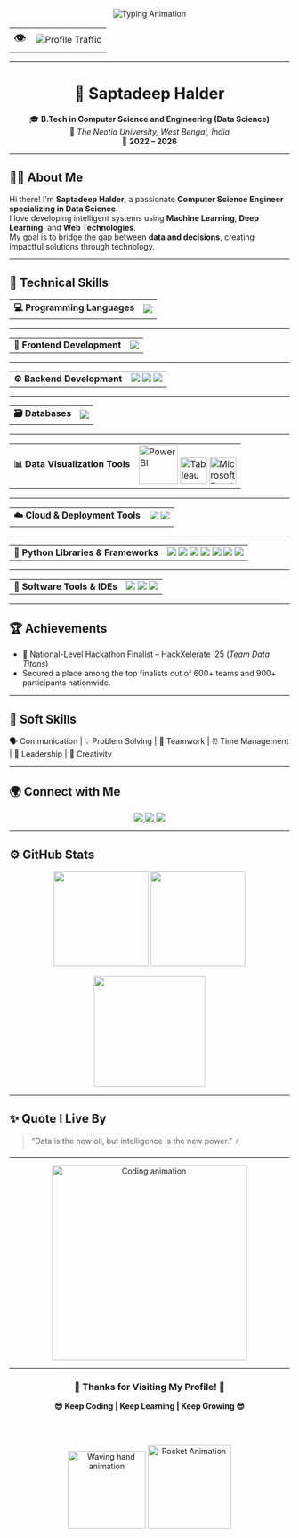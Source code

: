 <!-- 🌟 PROFILE HEADER -->
<p align="center">
  <img src="https://readme-typing-svg.herokuapp.com?font=Poppins&weight=600&size=28&pause=1000&color=00BFFF&center=true&vCenter=true&width=700&lines=👋+Hi,+I'm+Saptadeep+Halder;Aspiring+Data+Scientist+💻;Machine+Learning+%7C+Deep+Learning+Enthusiast+🤖;Full+Stack+Developer+🌐;Passionate+about+AI+%26+Innovation+🚀" alt="Typing Animation" />
</p>

<!-- 👁️ LIVE VISITOR COUNTER -->
<p align="center"> 
<table align="center" style="border-collapse: collapse; border: none;"> 
  <tr> 
    <td align="center" style="border: none;"> 
      <span style="font-size: 22px;">👁️</span> 
    </td> 
    <td align="center" style="border: none; padding-left: 10px;"> 
      <img src="https://komarev.com/ghpvc/?username=saptads14&label=Profile+Traffic&style=for-the-badge&color=red" alt="Profile Traffic"/> 
    </td> 
  </tr> 
</table> 
</p>

---

<h1 align="center">🫠 <b>Saptadeep Halder</b></h1>

<p align="center">
  🎓 <b>B.Tech in Computer Science and Engineering (Data Science)</b><br>
  📍 <i>The Neotia University, West Bengal, India</i><br>
  📅 <b>2022 – 2026</b>
</p>

---

## 👨‍💻 **About Me**
Hi there! I'm **Saptadeep Halder**, a passionate **Computer Science Engineer specializing in Data Science**.  
I love developing intelligent systems using **Machine Learning**, **Deep Learning**, and **Web Technologies**.  
My goal is to bridge the gap between **data and decisions**, creating impactful solutions through technology.  

---

## 🧠 **Technical Skills**

<!-- 💻 PROGRAMMING LANGUAGES -->
<div>
  <table>
    <tr>
      <td><b>💻 Programming Languages</b></td>
      <td>
        <img src="https://skillicons.dev/icons?i=python,java,r,c" />
      </td>
    </tr>
  </table>
</div>

---

<!-- 🎨 FRONTEND DEVELOPMENT -->
<div>
  <table>
    <tr>
      <td><b>🎨 Frontend Development</b></td>
      <td>
        <img src="https://skillicons.dev/icons?i=html,css,bootstrap,js" />
      </td>
    </tr>
  </table>
</div>

---

<!-- ⚙️ BACKEND DEVELOPMENT -->
<div>
  <table>
    <tr>
      <td><b>⚙️ Backend Development</b></td>
      <td>
        <img src="https://skillicons.dev/icons?i=django,flask" />
        <img src="https://img.shields.io/badge/REST_API-FF6B6B?style=for-the-badge&logo=fastapi&logoColor=white" />
        <img src="https://img.shields.io/badge/WebSocket-0078D7?style=for-the-badge&logo=websocket&logoColor=white" />
      </td>
    </tr>
  </table>
</div>

---

<!-- 🗃️ DATABASES -->
<div>
  <table>
    <tr>
      <td><b>🗃️ Databases</b></td>
      <td>
        <img src="https://skillicons.dev/icons?i=postgresql,sqlite,mongodb" />
      </td>
    </tr>
  </table>
</div>

---

<!-- 📊 DATA VISUALIZATION TOOLS -->
<div>
  <table>
    <tr>
      <td><b>📊 Data Visualization Tools</b></td>
      <td>
        <img src="https://upload.wikimedia.org/wikipedia/commons/c/cf/New_Power_BI_Logo.svg" width="70" alt="Power BI"/>
        <img src="https://img.icons8.com/color/96/000000/tableau-software.png" width="48" alt="Tableau" />
        <img src="https://img.icons8.com/color/96/000000/microsoft-excel-2019--v1.png" width="48" alt="Microsoft Excel" />
      </td>
    </tr>
  </table>
</div>

---

<!-- ☁️ CLOUD & DEPLOYMENT -->
<div>
  <table>
    <tr>
      <td><b>☁️ Cloud & Deployment Tools</b></td>
      <td>
        <img src="https://skillicons.dev/icons?i=aws,vercel,github,docker" />
        <img src="https://img.shields.io/badge/Streamlit-FF4B4B?style=for-the-badge&logo=streamlit&logoColor=white" />
      </td>
    </tr>
  </table>
</div>

---

<!-- 🧩 PYTHON LIBRARIES -->
<div>
  <table>
    <tr>
      <td><b>🧩 Python Libraries & Frameworks</b></td>
      <td>
        <img src="https://img.shields.io/badge/NumPy-013243?style=for-the-badge&logo=numpy&logoColor=white" />
        <img src="https://img.shields.io/badge/Pandas-150458?style=for-the-badge&logo=pandas&logoColor=white" />
        <img src="https://img.shields.io/badge/Matplotlib-003366?style=for-the-badge&logo=plotly&logoColor=white" />
        <img src="https://img.shields.io/badge/Seaborn-3C5280?style=for-the-badge" />
        <img src="https://img.shields.io/badge/Scikit--Learn-F7931E?style=for-the-badge&logo=scikit-learn&logoColor=white" />
        <img src="https://img.shields.io/badge/TensorFlow-FF6F00?style=for-the-badge&logo=tensorflow&logoColor=white" />
        <img src="https://img.shields.io/badge/PyTorch-EE4C2C?style=for-the-badge&logo=pytorch&logoColor=white" />
      </td>
    </tr>
  </table>
</div>

---

<!-- 🧰 SOFTWARE TOOLS -->
<div>
  <table>
    <tr>
      <td><b>🧰 Software Tools & IDEs</b></td>
      <td>
        <img src="https://skillicons.dev/icons?i=git,github,vscode,anaconda" />
        <img src="https://img.shields.io/badge/Jupyter-F37626?style=for-the-badge&logo=jupyter&logoColor=white" />
        <img src="https://img.shields.io/badge/Google_Colab-F9AB00?style=for-the-badge&logo=googlecolab&logoColor=white" />
      </td>
    </tr>
  </table>
</div>

---

## 🏆 **Achievements**
- 🥈 National-Level Hackathon Finalist – HackXelerate ’25 (*Team Data Titans*)
- Secured a place among the top finalists out of 600+ teams and 900+ participants nationwide.

---

## 💬 **Soft Skills**
🗣️ Communication | 💡 Problem Solving | 🤝 Teamwork | ⏰ Time Management | 👑 Leadership | 🎨 Creativity  

---

## 🌍 **Connect with Me**
<p align="center">
  <a href="mailto:saptadeephalder2004@gmail.com">
    <img src="https://img.shields.io/badge/Gmail-D14836?style=for-the-badge&logo=gmail&logoColor=white" />
  </a>
  <a href="https://www.linkedin.com/in/saptadeep-halder04/">
    <img src="https://img.shields.io/badge/LinkedIn-0077B5?style=for-the-badge&logo=linkedin&logoColor=white" />
  </a>
  <a href="https://github.com/saptads14">
    <img src="https://img.shields.io/badge/GitHub-000000?style=for-the-badge&logo=github&logoColor=white" />
  </a>
</p>

---

## ⚙️ **GitHub Stats**
<p align="center">
  <img src="https://github-readme-stats.vercel.app/api?username=saptads14&show_icons=true&theme=radical&bg_color=0D1117&title_color=00FFFF&icon_color=00FFFF" height="170" />
  <img src="https://github-readme-streak-stats.herokuapp.com?user=saptads14&theme=radical&background=0D1117&ring=00FFFF&fire=00FFFF&currStreakLabel=00FFFF" height="170" />
</p>

<p align="center">
  <img src="https://github-readme-stats.vercel.app/api/top-langs/?username=saptads14&theme=radical&layout=donut&langs_count=8&bg_color=0D1117" height="200" />
</p>

---

## ✨ **Quote I Live By**
> “Data is the new oil, but intelligence is the new power.” ⚡  

---

<p align="center">
  <img src="https://raw.githubusercontent.com/abhisheknaiidu/abhisheknaiidu/master/code.gif" width="350" alt="Coding animation"/>
</p>

---

<!-- 🤝 THANK YOU SECTION -->
<div align="center">

  <h3>🤝 Thanks for Visiting My Profile! 🤝</h3>

  <b>😎 Keep Coding | Keep Learning | Keep Growing 😎</b>

  <br><br>

  <img src="https://media.giphy.com/media/l46Cy1rHbQ92uuLXa/giphy.gif" width="140" alt="Waving hand animation" />
  <img src="https://media.giphy.com/media/xT9IgzoKnwFNmISR8I/giphy.gif" width="150" alt="Rocket Animation"/>
</div>
